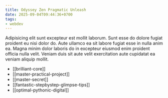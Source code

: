 ```yaml
---
title: Odyssey Zen Pragmatic Unleash
date: 2025-09-04T09:44:36+0700
tags:
- webdev
---
```


Adipisicing elit sunt excepteur est mollit laborum. Sunt esse do dolore fugiat proident eu nisi dolor do. Aute ullamco ea sit labore fugiat esse in nulla anim ea. Magna minim dolor laboris do in excepteur eiusmod enim proident officia nulla velit. Veniam duis sit aute velit exercitation aute cupidatat ea veniam aliquip mollit.


- [[brilliant-core]] 
- [[master-practical-project]] 
- [[master-secret]] 
- [[fantastic-stepbystep-glimpse-tips]] 
- [[optimal-pythonic-digital]]
